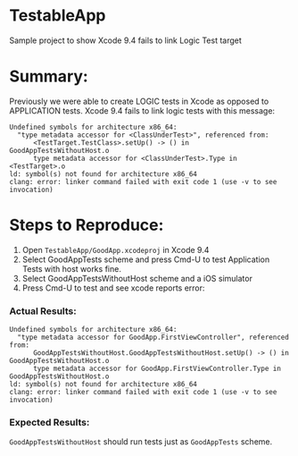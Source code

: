 # TestableApp
Sample project to show Xcode 9.4 fails to link Logic Test target

# Summary:

Previously we were able to create LOGIC tests in Xcode as opposed to APPLICATION tests. Xcode 9.4 fails to link logic tests with this message:

```
Undefined symbols for architecture x86_64:
  "type metadata accessor for <ClassUnderTest>", referenced from:
      <TestTarget.TestClass>.setUp() -> () in GoodAppTestsWithoutHost.o
      type metadata accessor for <ClassUnderTest>.Type in <TestTarget>.o
ld: symbol(s) not found for architecture x86_64
clang: error: linker command failed with exit code 1 (use -v to see invocation)
```

# Steps to Reproduce:

  1. Open `TestableApp/GoodApp.xcodeproj` in Xcode 9.4
  3. Select GoodAppTests scheme and press Cmd-U to test Application Tests with host works fine.
  3. Select GoodAppTestsWithoutHost scheme and a iOS simulator
  4. Press Cmd-U to test and see xcode reports error:
  
 ### Actual Results:

```
Undefined symbols for architecture x86_64:
  "type metadata accessor for GoodApp.FirstViewController", referenced from:
      GoodAppTestsWithoutHost.GoodAppTestsWithoutHost.setUp() -> () in GoodAppTestsWithoutHost.o
      type metadata accessor for GoodApp.FirstViewController.Type in GoodAppTestsWithoutHost.o
ld: symbol(s) not found for architecture x86_64
clang: error: linker command failed with exit code 1 (use -v to see invocation)
```

 ### Expected Results:
 
 `GoodAppTestsWithoutHost` should run tests just as `GoodAppTests` scheme.
